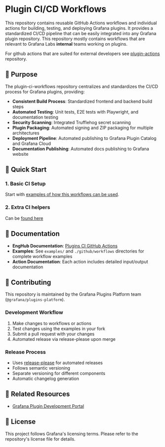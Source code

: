 # Plugin CI/CD Workflows

This repository contains reusable GitHub Actions workflows and individual actions for building, testing, and deploying Grafana plugins. It provides a standardized CI/CD pipeline that can be easily integrated into any Grafana plugin repository. This repository mostly contains workflows that are relevant to Grafana Labs **internal** teams working on plugins.

For github actions that are suited for external developers see [plugin-actions](https://github.com/grafana/plugin-actions) repository.

## 🎯 Purpose

The plugin-ci-workflows repository centralizes and standardizes the CI/CD process for Grafana plugins, providing:

- **Consistent Build Process**: Standardized frontend and backend build steps
- **Automated Testing**: Unit tests, E2E tests with Playwright, and documentation testing
- **Security Scanning**: Integrated Trufflehog secret scanning
- **Plugin Packaging**: Automated signing and ZIP packaging for multiple architectures
- **Deployment Pipeline**: Automated publishing to Grafana Plugin Catalog and Grafana Cloud
- **Documentation Publishing**: Automated docs publishing to Grafana website


## 🚀 Quick Start

### 1. Basic CI Setup
Start with [examples of how this workflows can be used](https://github.com/grafana/plugin-ci-workflows/tree/main/examples/base).


### 2. Extra CI helpers
Can be [found here](https://github.com/grafana/plugin-ci-workflows/tree/main/examples/extra)

## 📖 Documentation

- **EngHub Documentation**: [Plugins CI GitHub Actions](https://enghub.grafana-ops.net/docs/default/component/grafana-plugins-platform/plugins-ci-github-actions/010-plugins-ci-github-actions)
- **Examples**: See `examples/` and `./github/workflows` directories for complete workflow examples
- **Action Documentation**: Each action includes detailed input/output documentation

## 🤝 Contributing

This repository is maintained by the Grafana Plugins Platform team (`@grafana/plugins-platform`).

### Development Workflow

1. Make changes to workflows or actions
2. Test changes using the examples in your fork
3. Submit a pull request with your changes
4. Automated release via release-please upon merge

### Release Process

- Uses [release-please](https://github.com/googleapis/release-please) for automated releases
- Follows semantic versioning
- Separate versioning for different components
- Automatic changelog generation


## 🔗 Related Resources

- [Grafana Plugin Development Portal](https://grafana.com/developers/plugin-tools)

## 📄 License

This project follows Grafana's licensing terms. Please refer to the repository's license file for details.
